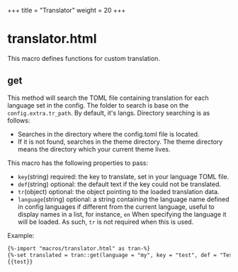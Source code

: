 +++
title = "Translator"
weight = 20
+++
# translator.html
This macro defines functions for custom translation.

## get
This method will search the TOML file containing translation for each language set in the config. The folder to search is base on the `config.extra.tr_path`. By default, it's langs. Directory searching is as follows:
* Searches in the directory where the config.toml file is located.
* If it is not found, searches in the theme directory. The theme directory means the directory which your current theme lives.

This macro has the following properties to pass:
* `key`(string) required: the key to translate, set in your language TOML file.
* `def`(string) optional: the default text if the key could not be translated.
* `tr`(object) optional: the object pointing to the loaded translation data.
* `language`(string) optional: a string containing the language name defined in config languages if different from the current language, useful to display names in a list, for instance, `en` When specifying the language it will be loaded. As such, `tr` is not required when this is used.

Example:
```html
{%-import "macros/translator.html" as tran-%}
{%-set translated = tran::get(language = "my", key = "test", def = "Testing")-%}
{{test}}
```